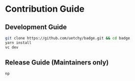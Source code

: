 # Contribution Guide

## Development Guide

```bash
git clone https://github.com/uetchy/badge.git && cd badge
yarn install
vc dev
```

## Release Guide (Maintainers only)

```bash
np
```
